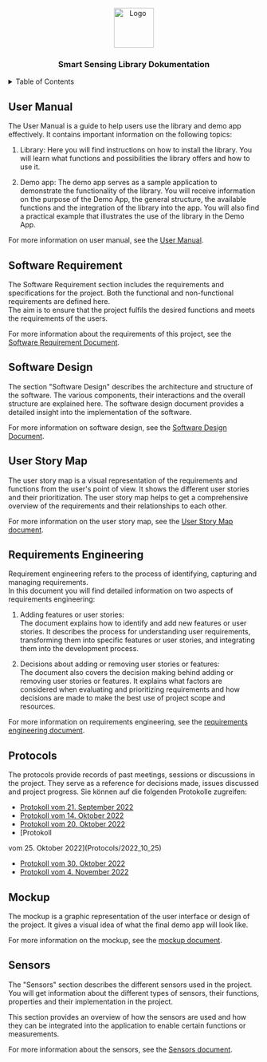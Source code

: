 
<!-- PROJECT LOGO -->
<br />
<div align="center">
  <a>
    <img src="https://cdn-images-1.medium.com/max/1200/1*5-aoK8IBmXve5whBQM90GA.png" alt="Logo" width="80" height="80">
  </a>
<h3 align="center">Smart Sensing Library Dokumentation </h3>


</div>

<!-- TABLE OF CONTENTS -->
<details>
  <summary>Table of Contents</summary>
  <ol>
    <li>
      <a href="#user-manual">User Manual</a>
      <ul>
        <li><a href="#software-requirement">Software Requirement</a></li>
      </ul>
    </li>
    <li><a href="#software-design">Software Design</a></li>
    <li><a href="#user-story-map">User Story Map</a></li>
    <li><a href="#requirements-engineering">Requirements Engineering</a></li>
    <li><a href="#protocols">Protocols</a></li>
    <li><a href="#mockup">Mockup</a></li>
    <li><a href="#sensors"> Sensors</a></li>
  </ol>
</details>

## User Manual

The User Manual is a guide to help users use the library and demo app effectively. It contains important information on the following topics:

1. Library: Here you will find instructions on how to install the library. You will learn what functions and possibilities the library offers and how to use it.

2. Demo app: The demo app serves as a sample application to demonstrate the functionality of the library. You will receive information on the purpose of the Demo App, the general structure, the available functions and the integration of the library into the app. You will also find a practical example that illustrates the use of the library in the Demo App.

For more information on user manual, see the [User Manual](./User%20manual/user_manual.tex).

## Software Requirement

The Software Requirement section includes the requirements and specifications for the project. Both the functional and non-functional requirements are defined here. \
The aim is to ensure that the project fulfils the desired functions and meets the requirements of the users.

For more information about the requirements of this project, see the [Software Requirement Document](./Software%20requirements%20document/SRD.pdf).

## Software Design

The section "Software Design" describes the architecture and structure of the software. The various components, their interactions and the overall structure are explained here. The software design document provides a detailed insight into the implementation of the software.

For more information on software design, see the [Software Design Document](./Software%20design%20document/design_doc.pdf).

## User Story Map

The user story map is a visual representation of the requirements and functions from the user's point of view. It shows the different user stories and their prioritization. The user story map helps to get a comprehensive overview of the requirements and their relationships to each other.

For more information on the user story map, see the [User Story Map document](./User%20Story%20Map/User%20Story%20Map.pdf).

## Requirements Engineering

Requirement engineering refers to the process of identifying, capturing and managing requirements. \
In this document you will find detailed information on two aspects of requirements engineering:

1. Adding features or user stories:\
    The document explains how to identify and add new features or user stories. It describes the process for understanding user requirements, transforming them into specific features or user stories, and integrating them into the development process.

2. Decisions about adding or removing user stories or features: \
    The document also covers the decision making behind adding or removing user stories or features. It explains what factors are considered when evaluating and prioritizing requirements and how decisions are made to make the best use of project scope and resources.

For more information on requirements engineering, see the [requirements engineering document](./Requirements%20Engineering/re_doc.pdf).

## Protocols

The protocols provide records of past meetings, sessions or discussions in the project. They serve as a reference for decisions made, issues discussed and project progress.
Sie können auf die folgenden Protokolle zugreifen:

- [Protokoll vom 21. September 2022](Protocols/2022_09_21)
- [Protokoll vom 14. Oktober 2022](Protocols/2022_10_14)
- [Protokoll vom 20. Oktober 2022](Protocols/2022_10_20)
- [Protokoll

 vom 25. Oktober 2022](Protocols/2022_10_25)
- [Protokoll vom 30. Oktober 2022](Protocols/2022_10_30)
- [Protokoll vom 4. November 2022](Protocols/2022_11_04)

## Mockup

The mockup is a graphic representation of the user interface or design of the project. It gives a visual idea of what the final demo app will look like.

For more information on the mockup, see the [mockup document](./Mockup/Pages.pdf).

## Sensors

The "Sensors" section describes the different sensors used in the project. You will get information about the different types of sensors, their functions, properties and their implementation in the project. 

This section provides an overview of how the sensors are used and how they can be integrated into the application to enable certain functions or measurements.

For more information about the sensors, see the [Sensors document](./Sensors/).